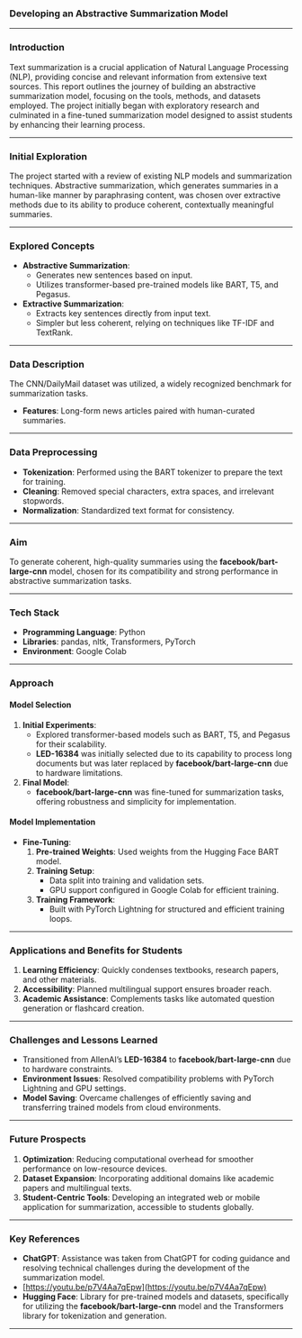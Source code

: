 ### Developing an Abstractive Summarization Model

---

### **Introduction**
Text summarization is a crucial application of Natural Language Processing (NLP), providing concise and relevant information from extensive text sources. This report outlines the journey of building an abstractive summarization model, focusing on the tools, methods, and datasets employed. The project initially began with exploratory research and culminated in a fine-tuned summarization model designed to assist students by enhancing their learning process.

---

### **Initial Exploration**
The project started with a review of existing NLP models and summarization techniques. Abstractive summarization, which generates summaries in a human-like manner by paraphrasing content, was chosen over extractive methods due to its ability to produce coherent, contextually meaningful summaries.

---

### **Explored Concepts**
- **Abstractive Summarization**:
  - Generates new sentences based on input.
  - Utilizes transformer-based pre-trained models like BART, T5, and Pegasus.
- **Extractive Summarization**:
  - Extracts key sentences directly from input text.
  - Simpler but less coherent, relying on techniques like TF-IDF and TextRank.

---

### **Data Description**
The CNN/DailyMail dataset was utilized, a widely recognized benchmark for summarization tasks.
- **Features**: Long-form news articles paired with human-curated summaries.

---

### **Data Preprocessing**
- **Tokenization**: Performed using the BART tokenizer to prepare the text for training.
- **Cleaning**: Removed special characters, extra spaces, and irrelevant stopwords.
- **Normalization**: Standardized text format for consistency.

---

### **Aim**
To generate coherent, high-quality summaries using the **facebook/bart-large-cnn** model, chosen for its compatibility and strong performance in abstractive summarization tasks.

---

### **Tech Stack**
- **Programming Language**: Python
- **Libraries**: pandas, nltk, Transformers, PyTorch
- **Environment**: Google Colab

---

### **Approach**

#### **Model Selection**
1. **Initial Experiments**:
   - Explored transformer-based models such as BART, T5, and Pegasus for their scalability.
   - **LED-16384** was initially selected due to its capability to process long documents but was later replaced by **facebook/bart-large-cnn** due to hardware limitations.
2. **Final Model**:
   - **facebook/bart-large-cnn** was fine-tuned for summarization tasks, offering robustness and simplicity for implementation.

#### **Model Implementation**
- **Fine-Tuning**:
  1. **Pre-trained Weights**: Used weights from the Hugging Face BART model.
  2. **Training Setup**:
     - Data split into training and validation sets.
     - GPU support configured in Google Colab for efficient training.
  3. **Training Framework**:
     - Built with PyTorch Lightning for structured and efficient training loops.

---

### **Applications and Benefits for Students**
1. **Learning Efficiency**: Quickly condenses textbooks, research papers, and other materials.
2. **Accessibility**: Planned multilingual support ensures broader reach.
3. **Academic Assistance**: Complements tasks like automated question generation or flashcard creation.

---

### **Challenges and Lessons Learned**
- Transitioned from AllenAI’s **LED-16384** to **facebook/bart-large-cnn** due to hardware constraints.
- **Environment Issues**: Resolved compatibility problems with PyTorch Lightning and GPU settings.
- **Model Saving**: Overcame challenges of efficiently saving and transferring trained models from cloud environments.

---

### **Future Prospects**
1. **Optimization**: Reducing computational overhead for smoother performance on low-resource devices.
2. **Dataset Expansion**: Incorporating additional domains like academic papers and multilingual texts.
3. **Student-Centric Tools**: Developing an integrated web or mobile application for summarization, accessible to students globally.

---

### **Key References**
- **ChatGPT**: Assistance was taken from ChatGPT for coding guidance and resolving technical challenges during the development of the summarization model.
- [https://youtu.be/p7V4Aa7qEpw](https://youtu.be/p7V4Aa7qEpw)
- **Hugging Face**: Library for pre-trained models and datasets, specifically for utilizing the **facebook/bart-large-cnn** model and the Transformers library for tokenization and generation.

--- 
